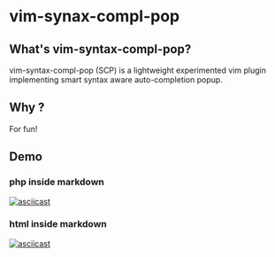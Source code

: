 # vim-synax-compl-pop

## What's vim-syntax-compl-pop?

vim-syntax-compl-pop (SCP) is a lightweight experimented vim plugin
implementing smart syntax aware auto-completion popup.

## Why ?

For fun!

## Demo

### php inside markdown

[![asciicast](https://asciinema.org/a/90199.png)](https://asciinema.org/a/90199)

### html inside markdown 

[![asciicast](https://asciinema.org/a/90203.png)](https://asciinema.org/a/90203)

